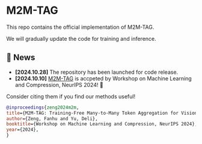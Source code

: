 # M2M-TAG
This repo contains the official implementation of M2M-TAG.

We will gradually update the code for training and inference.

## :newspaper: News

- **[2024.10.28]** The repository has been launched for code release.
- **[2024.10.10]** [M2M-TAG](https://openreview.net/forum?id=LO3Mw8Jrk0) is accpeted by Workshop on Machine Learning and Compression, NeurIPS 2024! :candy:

Consider citing them if you find our methods useful!
```bibtex
@inproceedings{zeng2024m2m,
title={M2M-TAG: Training-Free Many-to-Many Token Aggregation for Vision Transformer Acceleration},
author={Zeng, Fanhu and Yu, Deli},
booktitle={Workshop on Machine Learning and Compression, NeurIPS 2024},
year={2024},
}
```
